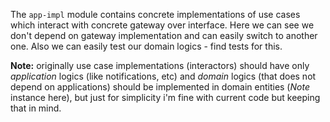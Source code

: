 The `app-impl` module contains concrete implementations of use cases which interact with concrete gateway over interface.
Here we can see we don't depend on gateway implementation and can easily switch to another one.
Also we can easily test our domain logics - find tests for this.

**Note:** originally use case implementations (interactors) should have only *application* logics (like notifications, etc) and *domain* logics (that does not depend on applications) should be implemented in domain entities (*Note* instance here), but just for simplicity i'm fine with current code but keeping that in mind.
